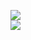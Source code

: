 [![](https://img.shields.io/badge/Made%20With-Github%20Spray-lightgrey.svg?style=for-the-badge&logo=github)](https://github.com/Annihil/github-spray#9687)  
[![](https://i.imgur.com/2DrTn0Z.gif)](https://github.com/Annihil/github-spray)
